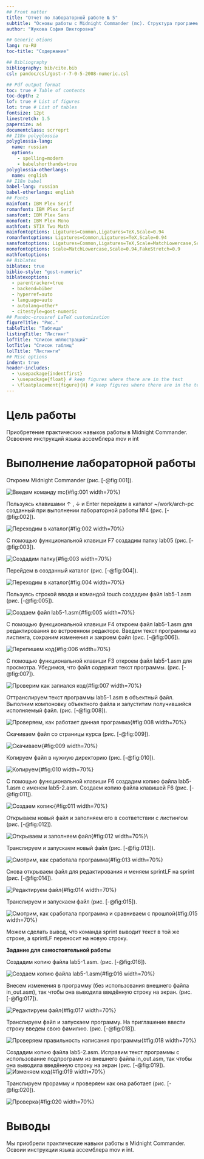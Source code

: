 ```yaml
---
## Front matter
title: "Отчет по лабораторной работе № 5"
subtitle: "Основы работы с Midnight Commander (mc). Структура программы на языке ассемблера NASM. Системные вызовы в ОС GNU Linux"
author: "Жукова София Викторовна"

## Generic otions
lang: ru-RU
toc-title: "Содержание"

## Bibliography
bibliography: bib/cite.bib
csl: pandoc/csl/gost-r-7-0-5-2008-numeric.csl

## Pdf output format
toc: true # Table of contents
toc-depth: 2
lof: true # List of figures
lot: true # List of tables
fontsize: 12pt
linestretch: 1.5
papersize: a4
documentclass: scrreprt
## I18n polyglossia
polyglossia-lang:
  name: russian
  options:
	- spelling=modern
	- babelshorthands=true
polyglossia-otherlangs:
  name: english
## I18n babel
babel-lang: russian
babel-otherlangs: english
## Fonts
mainfont: IBM Plex Serif
romanfont: IBM Plex Serif
sansfont: IBM Plex Sans
monofont: IBM Plex Mono
mathfont: STIX Two Math
mainfontoptions: Ligatures=Common,Ligatures=TeX,Scale=0.94
romanfontoptions: Ligatures=Common,Ligatures=TeX,Scale=0.94
sansfontoptions: Ligatures=Common,Ligatures=TeX,Scale=MatchLowercase,Scale=0.94
monofontoptions: Scale=MatchLowercase,Scale=0.94,FakeStretch=0.9
mathfontoptions:
## Biblatex
biblatex: true
biblio-style: "gost-numeric"
biblatexoptions:
  - parentracker=true
  - backend=biber
  - hyperref=auto
  - language=auto
  - autolang=other*
  - citestyle=gost-numeric
## Pandoc-crossref LaTeX customization
figureTitle: "Рис."
tableTitle: "Таблица"
listingTitle: "Листинг"
lofTitle: "Список иллюстраций"
lotTitle: "Список таблиц"
lolTitle: "Листинги"
## Misc options
indent: true
header-includes:
  - \usepackage{indentfirst}
  - \usepackage{float} # keep figures where there are in the text
  - \floatplacement{figure}{H} # keep figures where there are in the text
---
```


# Цель работы

Приобретение практических навыков работы в Midnight Commander. Освоение инструкций языка ассемблера mov и int


# Выполнение лабораторной работы

Откроем Midnight Commander (рис. [-@fig:001]).

![Введем команду mc](image/51.png){#fig:001 width=70%}


Пользуясь клавишами ↑ , ↓ и Enter перейдем в каталог ~/work/arch-pc созданный при выполнении лабораторной работы №4 (рис. [-@fig:002]).

![Переходим в каталог](image/52.png){#fig:002 width=70%}


С помощью функциональной клавиши F7 создадим папку lab05 (рис. [-@fig:003]).

![Создадим папку](image/53.png){#fig:003 width=70%}


Перейдем в созданный каталог (рис. [-@fig:004]).

![Переходим в каталог](image/54.png){#fig:004 width=70%}


Пользуясь строкой ввода и командой touch создадим файл lab5-1.asm (рис. [-@fig:005]).

![Создаем файл lab5-1.asm](image/55.png){#fig:005 width=70%}


С помощью функциональной клавиши F4 откроем файл lab5-1.asm для редактирования во встроенном редакторе. 
Введем текст программы из листинга, сохраним изменения и закроем файл (рис. [-@fig:006]).

![Перепишем код](image/56.png){#fig:006 width=70%}


С помощью функциональной клавиши F3 откроем файл lab5-1.asm для просмотра. Убедимся, что файл содержит текст программы. (рис. [-@fig:007]).

![Проверим как запиался код](image/57.png){#fig:007 width=70%}


Оттранслируем текст программы lab5-1.asm в объектный файл. Выполним компоновку объектного файла и запуститим получившийся исполняемый файл. (рис. [-@fig:008]).

![Проверяем, как работает данная программа](image/58.png){#fig:008 width=70%}


Скачиваем файл со страницы курса (рис. [-@fig:009]).

![Скачиваем](image/59.png){#fig:009 width=70%}


Копируем файл в нужную директорию (рис. [-@fig:010]).

![Копируем](image/510.png){#fig:010 width=70%}


С помощью функциональной клавиши F6 создадим копию файла lab5-1.asm с именем lab5-2.asm.  Создаем копию файла клавишей F6 (рис. [-@fig:011]).

![Создаем копию](image/513.png){#fig:011 width=70%}


Открываем новый файл и заполняем его в соответствии с листингом (рис. [-@fig:012]).

![Открываем и заполняем файл](image/512.png){#fig:012 width=70%}\


Транслируем и запускаем новый файл (рис. [-@fig:013]).

![Смотрим, как сработала программа](image/514.png){#fig:013 width=70%}


Снова открываем файл для редактирования и меняем sprintLF на sprint (рис. [-@fig:014]).

![Редактируем файл](image/515.png){#fig:014 width=70%}


Транслируем и запускаем файл (рис. [-@fig:015]).


![Смотрим, как сработала программа и сравниваем с прошлой](image/516.png){#fig:015 width=70%}


Можем сделать вывод, что команда sprint выводит текст в той же строке, а sprintLF переносит на новую строку.

**Задание для самостоятельной работы**

Создадим копию файла lab5-1.asm.  (рис. [-@fig:016]).

![Создаем копию файла lab5-1.asm](image/517.png){#fig:016 width=70%}


Внесем  изменения в программу (без использования внешнего файла in_out.asm), так чтобы она выводила  введённую строку на экран. (рис. [-@fig:017]).

![Редактируем файл](image/518.png){#fig:017 width=70%}


Транслируем файл и запускаем программу. На приглашение ввести строку введем свою фамилию. (рис. [-@fig:018]).

![Проверяем правильность написания программы](image/519.png){#fig:018 width=70%}


Создадим копию файла lab5-2.asm. Исправим текст программы с использование подпрограмм из внешнего файла in_out.asm, так чтобы она выводила введённую строку на экран (рис. [-@fig:019]).
![Изменяем код](image/520.png){#fig:019 width=70%}


Транслируем прорамму и проверяем как она работает (рис. [-@fig:020]).

![Проверка](image/521.png){#fig:020 width=70%}



# Выводы

Мы приобрели практические навыки работы в Midnight Commander. Освоии инструкции языка ассемблера mov и int.


